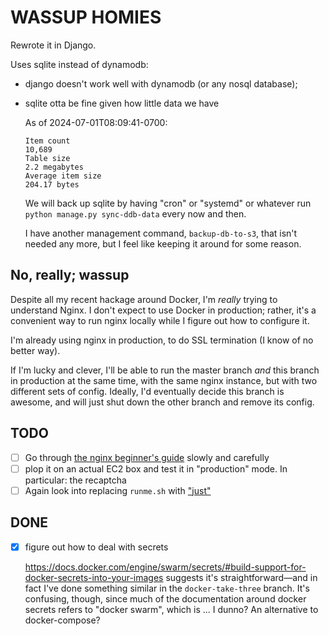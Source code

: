 # WASSUP HOMIES

Rewrote it in Django.

Uses sqlite instead of dynamodb:

* django doesn't work well with dynamodb (or any nosql database);
* sqlite otta be fine given how little data we have

    As of 2024-07-01T08:09:41-0700:

    ```text
    Item count
    10,689
    Table size
    2.2 megabytes
    Average item size
    204.17 bytes
    ```

  We will back up sqlite by having "cron" or "systemd" or whatever run `python manage.py sync-ddb-data` every now and then.

  I have another management command, `backup-db-to-s3`, that isn't needed any more, but I feel like keeping it around for some reason.

## No, really; wassup

Despite all my recent hackage around Docker, I'm *really* trying to understand Nginx. I don't expect to use Docker in production; rather, it's a convenient way to run nginx locally while I figure out how to configure it.

I'm already using nginx in production, to do SSL termination (I know of no better way).

If I'm lucky and clever, I'll be able to run the master branch *and* this branch in production at the same time, with the same nginx instance, but with two different sets of config.  Ideally, I'd eventually decide this branch is awesome, and will just shut down the other branch and remove its config.

## TODO

* [ ] Go through [the nginx beginner's guide](http://nginx.org/en/docs/beginners_guide.html) slowly and carefully
* [ ] plop it on an actual EC2 box and test it in "production" mode.
  In particular: the recaptcha
* [ ] Again look into replacing `runme.sh` with ["just"](https://just.systems/man/en/)

## DONE

* [x] figure out how to deal with secrets

  <https://docs.docker.com/engine/swarm/secrets/#build-support-for-docker-secrets-into-your-images> suggests it's straightforward—and in fact I've done something similar in the `docker-take-three` branch.  It's confusing, though, since much of the documentation around docker secrets refers to "docker swarm", which is ... I dunno? An alternative to docker-compose?
